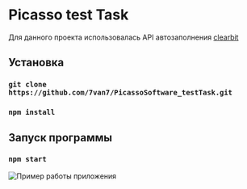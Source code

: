 # Picasso test Task

Для данного проекта использовалась API автозаполнения [clearbit](https://clearbit.com)

## Установка

### `git clone https://github.com/7van7/PicassoSoftware_testTask.git`

### `npm install`

## Запуск программы

### `npm start`

![Пример работы приложения](https://user-images.githubusercontent.com/35634279/161993594-0bf34d84-3301-4acf-a5f9-125169a85384.png)
